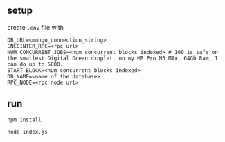 ## setup
create `.env` file with 

```
DB_URL=<mongo_connection_string>
ENCOINTER_RPC=<rpc url>
NUM_CONCURRENT_JOBS=<num concurrent blocks indexed> # 100 is safe on the smallest Digital Ocean droplet, on my MB Pro M3 MAx, 64Gb Ram, I can do up to 5000.
START_BLOCK=<num concurrent blocks indexed>
DB_NAME=<name of the database>
RPC_NODE=<rpc node url>
```

## run

`npm install` 

`node index.js` 

